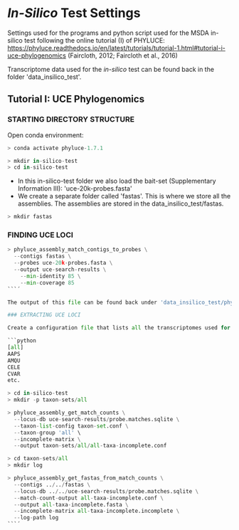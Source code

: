 # *In-Silico* Test Settings

Settings used for the programs and python script used for the MSDA in-silico test following the online tutorial (I) of PHYLUCE: https://phyluce.readthedocs.io/en/latest/tutorials/tutorial-1.html#tutorial-i-uce-phylogenomics (Faircloth, 2012; Faircloth et al., 2016)

Transcriptome data used for the *in-silico* test can be found back in the folder 'data_insilico_test'.

## Tutorial I: UCE Phylogenomics

### STARTING DIRECTORY STRUCTURE

Open conda environment:

```python
> conda activate phyluce-1.7.1
```

```python
> mkdir in-silico-test
> cd in-silico-test
```

* In this in-silico-test folder we also load the bait-set (Supplementary Information III): 'uce-20k-probes.fasta'
* We create a separate folder called 'fastas'. This is where we store all the assemblies. The assemblies are stored in the data_insilico_test/fastas.

```python
> mkdir fastas
```

### FINDING UCE LOCI

```python
> phyluce_assembly_match_contigs_to_probes \
  --contigs fastas \
  --probes uce-20k-probes.fasta \
  --output uce-search-results \
	--min-identity 85 \
	--min-coverage 85
```´

The output of this file can be found back under 'data_insilico_test/phyluce_assembly_match_contigs_to_probes.log'

### EXTRACTING UCE LOCI

Create a configuration file that lists all the transcriptomes used for the in-silico test: 'taxon-set.conf'

```python
[all]
AAPS
AMQU
CELE
CVAR
etc.
```

```python
> cd in-silico-test
> mkdir -p taxon-sets/all

> phyluce_assembly_get_match_counts \
  --locus-db uce-search-results/probe.matches.sqlite \
  --taxon-list-config taxon-set.conf \
  --taxon-group 'all' \
  --incomplete-matrix \
  --output taxon-sets/all/all-taxa-incomplete.conf

> cd taxon-sets/all
> mkdir log

> phyluce_assembly_get_fastas_from_match_counts \
  --contigs ../../fastas \
  --locus-db ../../uce-search-results/probe.matches.sqlite \
  --match-count-output all-taxa-incomplete.conf \
  --output all-taxa-incomplete.fasta \
  --incomplete-matrix all-taxa-incomplete.incomplete \
  --log-path log
```´











